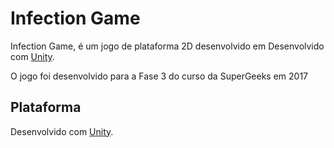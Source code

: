 # Infection Game
Infection Game, é um jogo de plataforma 2D desenvolvido em Desenvolvido com [Unity](https://unity.com/pt).

O jogo foi desenvolvido para a Fase 3 do curso da SuperGeeks em 2017


## Plataforma
Desenvolvido com [Unity](https://unity.com/pt).

